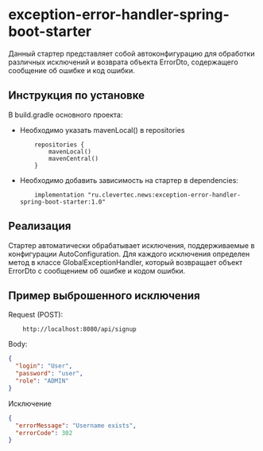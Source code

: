 # exception-error-handler-spring-boot-starter

Данный стартер представляет собой автоконфигурацию для обработки различных исключений и возврата объекта ErrorDto,
содержащего сообщение об ошибке и код ошибки.

## Инструкция по установке

В build.gradle основного проекта:

- Необходимо указать mavenLocal() в repositories
    ```text
        repositories {
            mavenLocal()
            mavenCentral()
        }
    ```
- Необходимо добавить зависимость на стартер в dependencies:
    ```text
        implementation "ru.clevertec.news:exception-error-handler-spring-boot-starter:1.0"
    ```

## Реализация

Стартер автоматически обрабатывает исключения, поддерживаемые в конфигурации AutoConfiguration. Для каждого исключения
определен метод в классе GlobalExceptionHandler, который возвращает объект ErrorDto с сообщением об ошибке и кодом
ошибки.

## Пример выброшенного исключения

Request (POST):

```http
    http://localhost:8080/api/signup
```

Body:

```json
{
  "login": "User",
  "password": "user",
  "role": "ADMIN"
}
```

Исключение

```json
{
  "errorMessage": "Username exists",
  "errorCode": 302
}
```